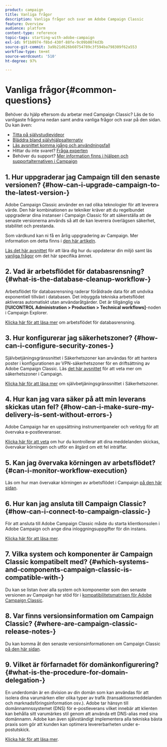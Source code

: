 ```yaml
---
product: campaign
title: Vanliga frågor
description: Vanliga frågor och svar om Adobe Campaign Classic
feature: Overview
audience: platform
content-type: reference
topic-tags: starting-with-adobe-campaign
exl-id: 9f1b0974-f8bd-430f-88fe-9c09b0074d3b
source-git-commit: 3a9b21d626b60754789c3f594ba798309f62a553
workflow-type: tm+mt
source-wordcount: '510'
ht-degree: 97%

---
```


# Vanliga frågor{#common-questions}



Behöver du hjälp eftersom du arbetar med Campaign Classic? Läs de tio vanligaste frågorna nedan samt andra vanliga frågor och svar på den sidan. Du kan även:

* [Titta på självstudievideor](https://experienceleague.adobe.com/docs/campaign-classic-learn/tutorials/overview.html?lang=sv)
* [Bläddra bland självhjälpsalternativ](../../platform/using/tutorials.md#how-to-videos)
* [Läs avsnittet komma igång och användningsfall](../../platform/using/tutorials.md#step-by-step-guides)
* Hittar du inte svaret? [Fråga experten](https://experienceleaguecommunities.adobe.com/t5/adobe-campaign-classic/ct-p/adobe-campaign-classic-community)
* Behöver du support? [Mer information finns i hjälpen och supportalternativen i Campaign](../../support.md)

## 1. Hur uppgraderar jag Campaign till den senaste versionen? {#how-can-i-upgrade-campaign-to-the-latest-version-}

Adobe Campaign Classic använder en rad olika teknologier för att leverera värde. Den här kombinationen av tekniker kräver att du regelbundet uppgraderar dina instanser i Campaign Classic för att säkerställa att de senaste versionerna används så att de kan leverera överlägsen säkerhet, stabilitet och prestanda.

Som värdkund kan ni få en årlig uppgradering av Campaign. Mer information om detta finns i [den här artikeln](../../rn/using/rn-overview.md#yearly-upgrade).

[Läs det här avsnittet](../../production/using/build-upgrade.md) för att lära dig hur du uppdaterar din miljö samt läs [vanliga frågor](../../platform/using/faq-build-upgrade.md) om det här specifika ämnet.

## 2. Vad är arbetsflödet för databasrensning? {#what-is-the-database-cleanup-workflow-}

Arbetsflödet för databasrensning raderar föråldrade data för att undvika exponentiell tillväxt i databasen. Det inbyggda tekniska arbetsflödet aktiveras automatiskt utan användaråtgärder. Det är tillgänglig via **[!UICONTROL Administration > Production > Technical workflows]**-noden i Campaign Explorer.

[Klicka här för att läsa mer](../../production/using/database-cleanup-workflow.md) om arbetsflödet för databasrensning.

## 3. Hur konfigurerar jag säkerhetszoner? {#how-can-i-configure-security-zones-}

Självbetjäningsgränssnittet i Säkerhetszoner kan användas för att hantera poster i konfigurationen av VPN-säkerhetszoner för en driftsättning av Adobe Campaign Classic. Läs [det här avsnittet](../../installation/using/security-zones.md) för att veta mer om säkerhetszoner i Campaign.

[Klicka här för att läsa mer](https://helpx.adobe.com/se/campaign/kb/configuring-security-zones-self-service.html) om självbetjäningsgränssnittet i Säkerhetszoner.

## 4. Hur kan jag vara säker på att min leverans skickas utan fel? {#how-can-i-make-sure-my-delivery-is-sent-without-errors-}

Adobe Campaign har en uppsättning instrumentpaneler och verktyg för att övervaka e-postleveranser.

[Klicka här för att veta](../../delivery/using/about-delivery-monitoring.md) om hur du kontrollerar att dina meddelanden skickas, övervakar körningen och utför en åtgärd om ett fel inträffar.

## 5. Kan jag övervaka körningen av arbetsflödet? {#can-i-monitor-workflow-execution}

Läs om hur man övervakar körningen av arbetsflödet i Campaign [på den här sidan](../../workflow/using/starting-a-workflow.md).

## 6. Hur kan jag ansluta till Campaign Classic? {#how-can-i-connect-to-campaign-classic-}

För att ansluta till Adobe Campaign Classic måste du starta klientkonsolen i Adobe Campaign och ange dina inloggningsuppgifter för din instans.

[Klicka här för att läsa mer](../../platform/using/launching-adobe-campaign.md).

## 7. Vilka system och komponenter är Campaign Classic kompatibelt med? {#which-systems-and-components-campaign-classic-is-compatible-with-}

Du kan se listan över alla system och komponenter som den senaste versionen av Campaign har stöd för i [kompatibilitetsmatrisen för Adobe Campaign Classic](../../rn/using/compatibility-matrix.md).

## 8. Var finns versionsinformation om Campaign Classic? {#where-are-campaign-classic-release-notes-}

Du kan komma åt den senaste versionsinformationen om Campaign Classic [på den här sidan](../../rn/using/latest-release.md).

## 9. Vilket är förfarnadet för domänkonfigurering? {#what-is-the-procedure-for-domain-delegation-}

En underdomän är en division av din domän som kan användas för att isolera dina varumärken eller olika typer av trafik (transaktionsmeddelanden och marknadsföringsinformation osv.).
Adobe tar hänsyn till domännamnssystemet (DNS) för e-postleverans vilket innebär att klienten kan behålla sitt varumärkes stil genom att använda ett DNS-alias med sina domännamn. Adobe kan även självständigt implementera alla tekniska bästa praxis som gör att kunden kan optimera levererbarheten under e-postutskick.

[Klicka här för att läsa mer](https://experienceleague.adobe.com/docs/control-panel/using/subdomains-and-certificates/setting-up-new-subdomain.html?lang=sv).
